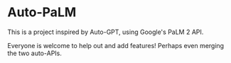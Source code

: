 # Auto-PaLM
This is a project inspired by Auto-GPT, using Google's PaLM 2 API.

Everyone is welcome to help out and add features! Perhaps even merging the two auto-APIs.
